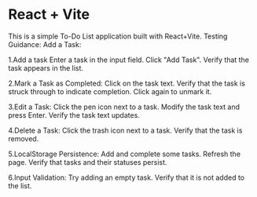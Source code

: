 # React + Vite
This is a simple To-Do List application built with React+Vite.
Testing Guidance:
Add a Task:

1.Add a task
Enter a task in the input field.
Click "Add Task".
Verify that the task appears in the list.

2.Mark a Task as Completed:
Click on the task text.
Verify that the task is struck through to indicate completion.
Click again to unmark it.

3.Edit a Task:
Click the pen icon next to a task.
Modify the task text and press Enter.
Verify the task text updates.

4.Delete a Task:
Click the trash icon next to a task.
Verify that the task is removed.

5.LocalStorage Persistence:
Add and complete some tasks.
Refresh the page.
Verify that tasks and their statuses persist.

6.Input Validation:
Try adding an empty task.
Verify that it is not added to the list.
 
 
